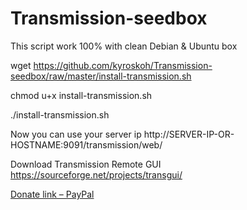 # Transmission-seedbox
This script work 100% with clean Debian & Ubuntu box

wget https://github.com/kyroskoh/Transmission-seedbox/raw/master/install-transmission.sh

chmod u+x install-transmission.sh

./install-transmission.sh

Now you can use your server ip http://SERVER-IP-OR-HOSTNAME:9091/transmission/web/

Download Transmission Remote GUI https://sourceforge.net/projects/transgui/

[Donate link – PayPal](https://www.paypal.me/WaelIsa)

